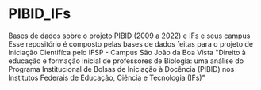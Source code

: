# PIBID_IFs
Bases de dados sobre o projeto PIBID (2009 a 2022) e IFs e seus campus
Esse repositório é composto pelas bases de dados feitas para o projeto de Iniciação Cientifíca pelo IFSP - Campus São João da Boa Vista "Direito à educação e formação inicial de professores de Biologia: uma análise do Programa Institucional de Bolsas de Iniciação à Docência (PIBID) nos Institutos Federais de Educação, Ciência e Tecnologia (IFs)"
